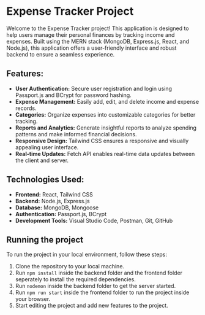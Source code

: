 # Expense Tracker Project

Welcome to the Expense Tracker project! This application is designed to help users manage their personal finances by tracking income and expenses. Built using the MERN stack (MongoDB, Express.js, React, and Node.js), this application offers a user-friendly interface and robust backend to ensure a seamless experience.

## Features:

- **User Authentication:** Secure user registration and login using Passport.js and BCrypt for password hashing.
- **Expense Management:** Easily add, edit, and delete income and expense records.
- **Categories:** Organize expenses into customizable categories for better tracking.
- **Reports and Analytics:** Generate insightful reports to analyze spending patterns and make informed financial decisions.
- **Responsive Design:** Tailwind CSS ensures a responsive and visually appealing user interface.
- **Real-time Updates:** Fetch API enables real-time data updates between the client and server.

## Technologies Used:

- **Frontend:** React, Tailwind CSS
- **Backend:** Node.js, Express.js
- **Database:** MongoDB, Mongoose
- **Authentication:** Passport.js, BCrypt
- **Development Tools:** Visual Studio Code, Postman, Git, GitHub

## Running the project

To run the project in your local environment, follow these steps:

1. Clone the repository to your local machine.
2. Run `npm install` inside the backend folder and the frontend folder seperately to install the required dependencies.
3. Run `nodemon` inside the backend folder to get the server started.
4. Run `npm run start` inside the frontend folder to run the project inside your browser.
5. Start editing the project and add new features to the project.
